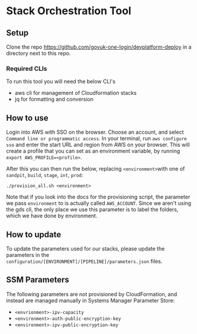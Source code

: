 # Stack Orchestration Tool

## Setup

Clone the repo https://github.com/govuk-one-login/devplatform-deploy in a directory next to this repo.

### Required CLIs

To run this tool you will need the below CLI's

* aws cli for management of Cloudformation stacks
* jq for formatting and conversion

## How to use

Login into AWS with SSO on the browser. Choose an account, and select `Command line or programmatic access`. In your
terminal, run `aws configure sso` and enter the start URL and region from AWS on your browser. This will create a
profile that you can set as an environment variable, by running `export AWS_PROFILE=<profile>`.

After this you can then run the below, replacing `<environment>`with one
of `sandpit`, `build`, `stage`, `int`, `prod`:

```shell
./provision_all.sh <environment>
```

Note that if you look into the docs for the provisioning script, the parameter we pass `environment` to is actually
called `AWS_ACCOUNT`. Since we aren't using the gds cli, the only place we use this parameter is to label the folders,
which we have done by environment.

## How to update

To update the parameters used for our stacks, please update the parameters in
the `configuration/[ENVIRONMENT]/[PIPELINE]/parameters.json` files.

## SSM Parameters

The following parameters are not provisioned by CloudFormation, and instead are managed manually in Systems Manager Parameter Store:
- `<envrionment>-ipv-capacity`
- `<environment>-auth-public-encryption-key`
- `<environment>-ipv-public-encryption-key`
